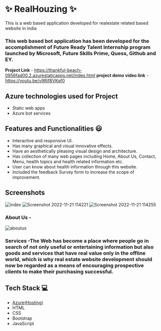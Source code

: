 # ✨  RealHouzing ✨

This is a web based application developed for realestate related based website in india

### This web based bot application has been developed for the accomplishment of Future Ready Talent Internship program launched by Microsoft, Future Skills Prime, Quess, Github and EY.


**Project Link** - https://thankful-beach-0956fad00.2.azurestaticapps.net/index.html
**project demo video link** - https://youtu.be/v9Rif8VKqf0

## Azure technologies used for Project

- Static web apps
- Azure bot services

## Features and Functionalities 😃

- Interactive and responsive UI.
- Has many graphical and visual innovative effects.
- Have an aesthetically pleasing visual design and architecture.
- Has collection of many web pages including Home, About Us, Contact, Menu, health topics and health related information etc.
- User can know about health information through this website.
- Included the feedback Survey form to increase the scope of improvement. 

## Screenshots



![index](https://user-images.githubusercontent.com/85173483/202978288-1633297f-dc2d-4b66-be7a-631c4f75b7c0.jpg)
![Screenshot 2022-11-21 114221](https://user-images.githubusercontent.com/85173483/202978301-91393456-d531-455d-a855-82955c4882a3.jpg)
![Screenshot 2022-11-21 114255](https://user-images.githubusercontent.com/85173483/202978310-811a6f6c-509a-4e65-8a82-588e24d20cbe.jpg)

   

### About Us -

![aboutus](https://user-images.githubusercontent.com/85173483/202978343-11ba3b8a-3f0d-4ef3-9d96-2cb4ed0e9fcd.jpg)


### Services -The Web has become a place where people go in search of not only useful or entertaining information but also goods and services that have real value only in the offline world, which is why real estate website development should now be regarded as a means of encouraging prospective clients to make their purchasing successful.





## Tech Stack 💻

- [Azure(Hosting)](https://azure.microsoft.com/en-in/features/azure-portal/)
- HTML
- CSS
- Bootstrap
- JavaScript
